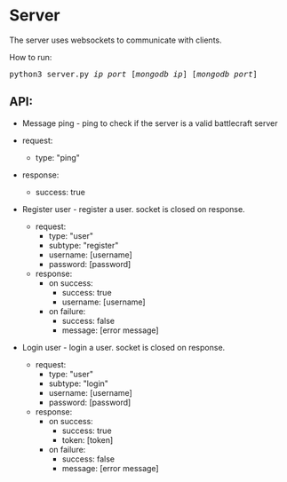 # Server
The server uses websockets to communicate with clients.

How to run:<br/>
<pre>
python3 server.py <i>ip</i> <i>port</i> [<i>mongodb ip</i>] [<i>mongodb port</i>]
</pre>

## API:

* Message ping - ping to check if the server is a valid battlecraft server
* request:
  * type: "ping"
* response:
  * success: true


* Register user - register a user. socket is closed on response.
  * request:
    * type: "user"
    * subtype: "register"
    * username: [username]
    * password: [password]
  * response:
    * on success:
      * success: true
      * username: [username]
    * on failure:
      * success: false
      * message: [error message]


* Login user - login a user.  socket is closed on response.
  * request:
    * type: "user"
    * subtype: "login"
    * username: [username]
    * password: [password]
  * response:
    * on success:
      * success: true
      * token: [token]
    * on failure:
      * success: false
      * message: [error message]


